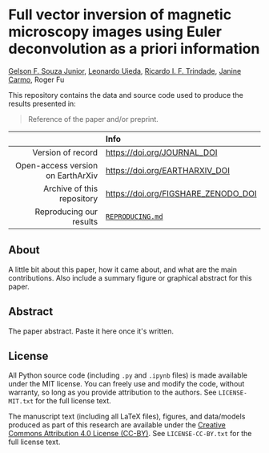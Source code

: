 # Full vector inversion of magnetic microscopy images using Euler deconvolution as a priori information

[Gelson F. Souza Junior](https://orcid.org/0000-0002-5695-4239),
[Leonardo Uieda](https://orcid.org/0000-0001-6123-9515),
[Ricardo I. F. Trindade](https://orcid.org/0000-0001-9848-9550),
[Janine Carmo](https://orcid.org/0000-0003-3683-3648),
Roger Fu

This repository contains the data and source code used to produce the results
presented in:

> Reference of the paper and/or preprint.

|  | Info |
|-:|:-----|
| Version of record | https://doi.org/JOURNAL_DOI |
| Open-access version on EarthArXiv | https://doi.org/EARTHARXIV_DOI |
| Archive of this repository | https://doi.org/FIGSHARE_ZENODO_DOI |
| Reproducing our results | [`REPRODUCING.md`](REPRODUCING.md) |

## About

A little bit about this paper, how it came about, and what are the main
contributions. Also include a summary figure or graphical abstract for this
paper.

## Abstract

The paper abstract. Paste it here once it's written.

## License

All Python source code (including `.py` and `.ipynb` files) is made available
under the MIT license. You can freely use and modify the code, without
warranty, so long as you provide attribution to the authors. See
`LICENSE-MIT.txt` for the full license text.

The manuscript text (including all LaTeX files), figures, and data/models
produced as part of this research are available under the [Creative Commons
Attribution 4.0 License (CC-BY)][cc-by]. See `LICENSE-CC-BY.txt` for the full
license text.

[cc-by]: https://creativecommons.org/licenses/by/4.0/
